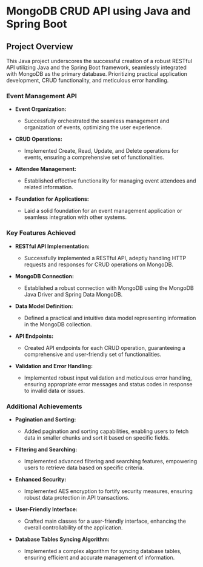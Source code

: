 # MongoDB CRUD API using Java and Spring Boot

## Project Overview

This Java project underscores the successful creation of a robust RESTful API utilizing Java and the Spring Boot framework, seamlessly integrated with MongoDB as the primary database. Prioritizing practical application development, CRUD functionality, and meticulous error handling.

### Event Management API

- **Event Organization:**
  - Successfully orchestrated the seamless management and organization of events, optimizing the user experience.

- **CRUD Operations:**
  - Implemented Create, Read, Update, and Delete operations for events, ensuring a comprehensive set of functionalities.

- **Attendee Management:**
  - Established effective functionality for managing event attendees and related information.

- **Foundation for Applications:**
  - Laid a solid foundation for an event management application or seamless integration with other systems.

### Key Features Achieved

- **RESTful API Implementation:**
  - Successfully implemented a RESTful API, adeptly handling HTTP requests and responses for CRUD operations on MongoDB.

- **MongoDB Connection:**
  - Established a robust connection with MongoDB using the MongoDB Java Driver and Spring Data MongoDB.

- **Data Model Definition:**
  - Defined a practical and intuitive data model representing information in the MongoDB collection.

- **API Endpoints:**
  - Created API endpoints for each CRUD operation, guaranteeing a comprehensive and user-friendly set of functionalities.

- **Validation and Error Handling:**
  - Implemented robust input validation and meticulous error handling, ensuring appropriate error messages and status codes in response to invalid data or issues.

### Additional Achievements

- **Pagination and Sorting:**
  - Added pagination and sorting capabilities, enabling users to fetch data in smaller chunks and sort it based on specific fields.

- **Filtering and Searching:**
  - Implemented advanced filtering and searching features, empowering users to retrieve data based on specific criteria.

- **Enhanced Security:**
  - Implemented AES encryption to fortify security measures, ensuring robust data protection in API transactions.

- **User-Friendly Interface:**
  - Crafted main classes for a user-friendly interface, enhancing the overall controllability of the application.

- **Database Tables Syncing Algorithm:**
  - Implemented a complex algorithm for syncing database tables, ensuring efficient and accurate management of information.
  